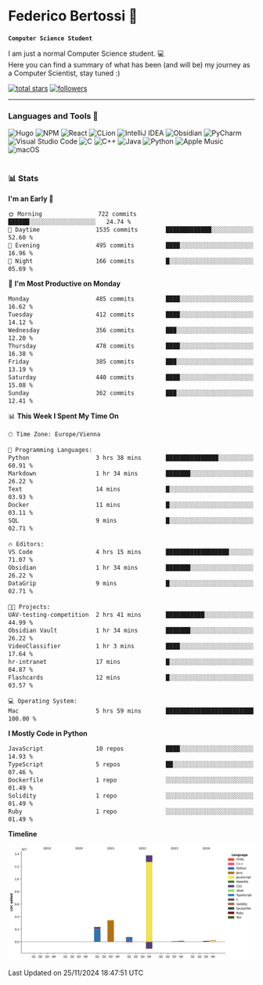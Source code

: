 # Federico Bertossi 🚀

**`Computer Science Student`**

[//]: # (Thanks to @ForrestKnight for the inspiration.)

<!-- TODO: Insert a banner image -->

I am just a normal Computer Science student. 💻 </br>
Here you can find a summary of what has been (and will be) my journey as a Computer Scientist, stay tuned :)

   <p>
      <a href="https://github.com/mrBymax?tab=repositories&sort=stargazers">
         <img alt="total stars" title="Total stars on GitHub" src="https://custom-icon-badges.demolab.com/github/stars/mrBymax?color=55960c&style=for-the-badge&labelColor=488207&logo=star"/></a>
<a href="https://github.com/mrBymax?tab=followers">
         <img alt="followers" title="Follow me on Github" src="https://custom-icon-badges.demolab.com/github/followers/mrBymax?color=236ad3&labelColor=1155ba&style=for-the-badge&logo=person-add&label=Follow&logoColor=white"/></a>
   </p>

---

<!-- TODO: Insert a GIF -->
### Languages and Tools 🧰

<!-- TODO: Change it with shields -->
![Hugo](https://img.shields.io/badge/Hugo-black.svg?style=for-the-badge&logo=Hugo)
![NPM](https://img.shields.io/badge/NPM-%23CB3837.svg?style=for-the-badge&logo=npm&logoColor=white)
![React](https://img.shields.io/badge/react-%2320232a.svg?style=for-the-badge&logo=react&logoColor=%2361DAFB)
![CLion](https://img.shields.io/badge/CLion-black?style=for-the-badge&logo=clion&logoColor=white)
![IntelliJ IDEA](https://img.shields.io/badge/IntelliJIDEA-000000.svg?style=for-the-badge&logo=intellij-idea&logoColor=white)
![Obsidian](https://img.shields.io/badge/Obsidian-%23483699.svg?style=for-the-badge&logo=obsidian&logoColor=white)
![PyCharm](https://img.shields.io/badge/pycharm-143?style=for-the-badge&logo=pycharm&logoColor=black&color=black&labelColor=green)
![Visual Studio Code](https://img.shields.io/badge/Visual%20Studio%20Code-0078d7.svg?style=for-the-badge&logo=visual-studio-code&logoColor=white)
![C](https://img.shields.io/badge/c-%2300599C.svg?style=for-the-badge&logo=c&logoColor=white)
![C++](https://img.shields.io/badge/c++-%2300599C.svg?style=for-the-badge&logo=c%2B%2B&logoColor=white)
![Java](https://img.shields.io/badge/java-%23ED8B00.svg?style=for-the-badge&logo=openjdk&logoColor=white)
![Python](https://img.shields.io/badge/python-3670A0?style=for-the-badge&logo=python&logoColor=ffdd54)
![Apple Music](https://img.shields.io/badge/Apple_Music-9933CC?style=for-the-badge&logo=apple-music&logoColor=white)
![macOS](https://img.shields.io/badge/mac%20os-000000?style=for-the-badge&logo=macos&logoColor=F0F0F0)


#

### 📊 Stats

<!-- ![My GitHub stats](https://github-readme-stats.vercel.app/api?username=mrBymax&show_icons=true&theme=dracula) -->


<!--START_SECTION:waka-->
**I'm an Early 🐤** 

```text
🌞 Morning                722 commits         ██████░░░░░░░░░░░░░░░░░░░   24.74 % 
🌆 Daytime                1535 commits        █████████████░░░░░░░░░░░░   52.60 % 
🌃 Evening                495 commits         ████░░░░░░░░░░░░░░░░░░░░░   16.96 % 
🌙 Night                  166 commits         █░░░░░░░░░░░░░░░░░░░░░░░░   05.69 % 
```
📅 **I'm Most Productive on Monday** 

```text
Monday                   485 commits         ████░░░░░░░░░░░░░░░░░░░░░   16.62 % 
Tuesday                  412 commits         ████░░░░░░░░░░░░░░░░░░░░░   14.12 % 
Wednesday                356 commits         ███░░░░░░░░░░░░░░░░░░░░░░   12.20 % 
Thursday                 478 commits         ████░░░░░░░░░░░░░░░░░░░░░   16.38 % 
Friday                   385 commits         ███░░░░░░░░░░░░░░░░░░░░░░   13.19 % 
Saturday                 440 commits         ████░░░░░░░░░░░░░░░░░░░░░   15.08 % 
Sunday                   362 commits         ███░░░░░░░░░░░░░░░░░░░░░░   12.41 % 
```


📊 **This Week I Spent My Time On** 

```text
🕑︎ Time Zone: Europe/Vienna

💬 Programming Languages: 
Python                   3 hrs 38 mins       ███████████████░░░░░░░░░░   60.91 % 
Markdown                 1 hr 34 mins        ███████░░░░░░░░░░░░░░░░░░   26.22 % 
Text                     14 mins             █░░░░░░░░░░░░░░░░░░░░░░░░   03.93 % 
Docker                   11 mins             █░░░░░░░░░░░░░░░░░░░░░░░░   03.11 % 
SQL                      9 mins              █░░░░░░░░░░░░░░░░░░░░░░░░   02.71 % 

🔥 Editors: 
VS Code                  4 hrs 15 mins       ██████████████████░░░░░░░   71.07 % 
Obsidian                 1 hr 34 mins        ███████░░░░░░░░░░░░░░░░░░   26.22 % 
DataGrip                 9 mins              █░░░░░░░░░░░░░░░░░░░░░░░░   02.71 % 

🐱‍💻 Projects: 
UAV-testing-competition  2 hrs 41 mins       ███████████░░░░░░░░░░░░░░   44.99 % 
Obsidian Vault           1 hr 34 mins        ███████░░░░░░░░░░░░░░░░░░   26.22 % 
VideoClassifier          1 hr 3 mins         ████░░░░░░░░░░░░░░░░░░░░░   17.64 % 
hr-intranet              17 mins             █░░░░░░░░░░░░░░░░░░░░░░░░   04.87 % 
Flashcards               12 mins             █░░░░░░░░░░░░░░░░░░░░░░░░   03.57 % 

💻 Operating System: 
Mac                      5 hrs 59 mins       █████████████████████████   100.00 % 
```

**I Mostly Code in Python** 

```text
JavaScript               10 repos            ████░░░░░░░░░░░░░░░░░░░░░   14.93 % 
TypeScript               5 repos             ██░░░░░░░░░░░░░░░░░░░░░░░   07.46 % 
Dockerfile               1 repo              ░░░░░░░░░░░░░░░░░░░░░░░░░   01.49 % 
Solidity                 1 repo              ░░░░░░░░░░░░░░░░░░░░░░░░░   01.49 % 
Ruby                     1 repo              ░░░░░░░░░░░░░░░░░░░░░░░░░   01.49 % 
```



**Timeline**

![Lines of Code chart](https://raw.githubusercontent.com/mrBymax/mrBymax/main/assets/bar_graph.png)


 Last Updated on 25/11/2024 18:47:51 UTC
<!--END_SECTION:waka-->


[linkedin]: https://linkedin.com/federico-bertossi
[website]:  https://www.federicobertossi.com

</details>
